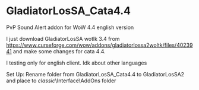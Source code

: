 # GladiatorLosSA_Cata4.4
PvP Sound Alert addon for WoW 4.4 english version

I just download GladiatorLosSA wotlk 3.4 from https://www.curseforge.com/wow/addons/gladiatorlossa2woltk/files/4023941 and make some changes for cata 4.4.

I testing only for english client. Idk about other languages

Set Up:
Rename folder from GladiatorLosSA_Cata4.4 to GladiatorLosSA2 and place to _classic_\Interface\AddOns folder 
